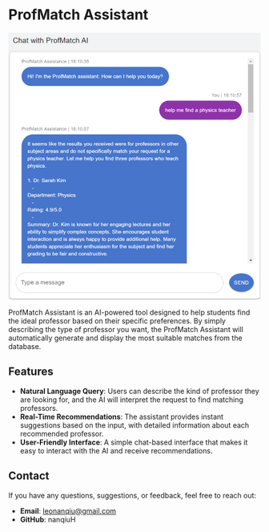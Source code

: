 # ProfMatch Assistant

![ProfMatch Assistant Interface](/public/ex.png)

ProfMatch Assistant is an AI-powered tool designed to help students find the ideal professor based on their specific preferences. By simply describing the type of professor you want, the ProfMatch Assistant will automatically generate and display the most suitable matches from the database.

## Features

- **Natural Language Query**: Users can describe the kind of professor they are looking for, and the AI will interpret the request to find matching professors.
- **Real-Time Recommendations**: The assistant provides instant suggestions based on the input, with detailed information about each recommended professor.
- **User-Friendly Interface**: A simple chat-based interface that makes it easy to interact with the AI and receive recommendations.

## Contact
If you have any questions, suggestions, or feedback, feel free to reach out:

- **Email**: leonanqiu@gmail.com
- **GitHub**: nanqiuH